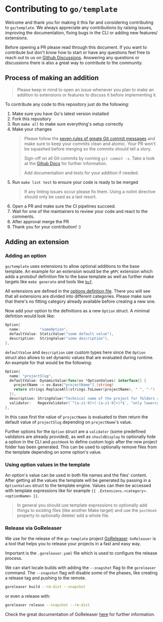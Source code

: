# Contributing to `go/template`

Welcome and thank you for making it this far and considering contributing to `go/template`.
We always appreciate any contributions by raising issues, improving the documentation, fixing bugs in the CLI or adding new features/ extensions.

Before opening a PR please read through this document.
If you want to contribute but don't know how to start or have any questions feel free to reach out to us on [Github Discussions](https://github.com/SchwarzIT/go-template/discussions). Answering any questions or discussions there is also a great way to contribute to the community.

## Process of making an addition

> Please keep in mind to open an issue whenever you plan to make an addition to extensions or features to discuss it before implementing it.

To contribute any code to this repository just do the following:

1. Make sure you have Go's latest version installed
2. Fork this repository
3. Run `make all` to make sure everything's setup correctly
4. Make your changes
   > Please follow the [seven rules of greate Git commit messages](https://chris.beams.io/posts/git-commit/#seven-rules)
   > and make sure to keep your commits clean and atomic.
   > Your PR won't be squashed before merging so the commits should tell a story.
   >
   > Sign-off on all Git commits by running `git commit -s`.
   > Take a look at the [Gihub Docs](https://docs.github.com/en/authentication/managing-commit-signature-verification/signing-commits) for further information.
   >
   > Add documentation and tests for your addition if needed.
5. Run `make lint test` to ensure your code is ready to be merged
   > If any linting issues occur please fix them.
   > Using a nolint directive should only be used as a last resort.
6. Open a PR and make sure the CI pipelines succeed.
7. Wait for one of the maintainers to review your code and react to the comments.
8. After approval merge the PR
9. Thank you for your contribution! :)

## Adding an extension

### Adding an option

`go/template` uses extensions to allow optional additions to the base template. An example for an extension would be the `gRPC` extension which adds a protobuf definition file to the base template as well as further make targets like `make generate` and tools like [`buf`](https://github.com/bufbuild/buf).

All extensions are defined in the [options defintion file](pkg/gotemplate/options.go).
There you will see that all extensions are divided into different categories. Please make sure that there's no fitting category already available before creating a new one.

Now add your option to the definitions as a new `Option` struct.
A minimal defintion would look like:

```Go
Option{
  name:         "someOption",
  defaultValue: StaticValue("some default value"),
  description:  StringValue("some description"),
},
```

`defaultValue` and `description` use custom types here since the `Option` struct also allows to set dynamic values that are evaluated during runtime.
An example for that would be the following:

```Go
Option{
  name: "projectSlug",
  defaultValue: DynamicValue(func(ov *OptionValues) interface{} {
    projectName := ov.Base["projectName"].(string)
    return strings.ReplaceAll(strings.ToLower(projectName), " ", "-")
  }),
  description: StringValue("Technical name of the project for folders and names. This will also be used as output directory."),
  validator:   RegexValidator(`^[a-z1-9]+(-[a-z1-9]+)*$`, "only lowercase etters and dashes"),
},
```

In this case first the value of `projectName` is evaluated to then return the default value of `projectSlug` depending on `projectName`'s value.

Further options for the `Option` struct are a `validator` (some predefined validators are already provided), as well as `shouldDisplay` to optionally hide a option in the CLI and `postHook` to define custom logic after the new project folder has been generated.
This can be used to optionally remove files from the template depending on some option's value.

### Using option values in the template

An option's value can be used in both file names and the files' content.
After getting all the values the template will be generated by passing in a `OptionValues` struct to the template engine.
Values can then be accessed with template expressions like for example `{{ .Extensions.<category>.<optionName> }}`.

> In general you should use template expressions to optionally add things to existing files (like another Make target)
> and use the `postHook` property to optionally delete/ add a whole file.

### Release via GoReleaser

We use for the release of the `go-template` project [GoReleaser](https://goreleaser.com/). `GoReleaser` is a tool that
helps you to release your projects in a fast and easy way.

Important is the `.goreleaser.yaml` file which is used to configure the release process.

We can start locale builds with adding the `--snapshot` flag to the `goreleaser` command. The `--snapshot` flag will
disable some of the phases, like creating a release tag and pushing to the remote.

```bash
goreleaser build --rm-dist --snapshot
```

or even a release with:

```bash
goreleaser release --snapshot --rm-dist
```

Check the great documentation of GoReleaser [here](https://goreleaser.com/intro/) for further information.
